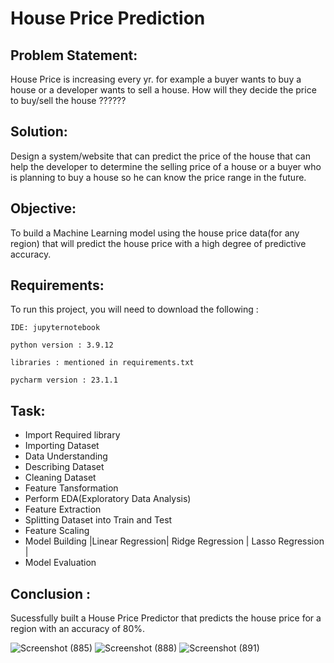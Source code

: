
# House Price Prediction





## Problem Statement:
House Price is increasing every yr. for example a buyer wants to buy a house or a developer wants to sell a house. How will they decide the price to buy/sell the house ??????
## Solution:
Design a system/website that can predict the price of the house that can help the developer to determine the selling price of a house or a buyer who is planning to buy a house so he can know the price range in the future.
## Objective:
To build a Machine Learning model using the house price data(for any region) that will predict the house price with a high degree of predictive accuracy.

## Requirements:

To run this project, you will need to download the following :

`IDE: jupyternotebook`

`python version : 3.9.12`

`libraries : mentioned in requirements.txt`

`pycharm version : 23.1.1`


## Task:
- Import Required library
- Importing Dataset
- Data Understanding
- Describing Dataset
- Cleaning Dataset
- Feature Tansformation
- Perform EDA(Exploratory Data Analysis)
- Feature Extraction
- Splitting Dataset into Train and Test
- Feature Scaling
- Model Building |Linear Regression| Ridge Regression    |    Lasso Regression | 
- Model Evaluation
## Conclusion :
Sucessfully built a House Price Predictor that predicts the house price for a region with an accuracy of 80%.

![Screenshot (885)](https://user-images.githubusercontent.com/113137065/236449007-e3c181c4-6df6-4d74-bb30-9b2e635d80e5.png)
![Screenshot (888)](https://user-images.githubusercontent.com/113137065/236449020-2abb86d6-5d68-49cf-9329-affa20cd555e.png)
![Screenshot (891)](https://user-images.githubusercontent.com/113137065/236449021-78216dee-2320-477d-ae10-07ceebcd08bd.png)
